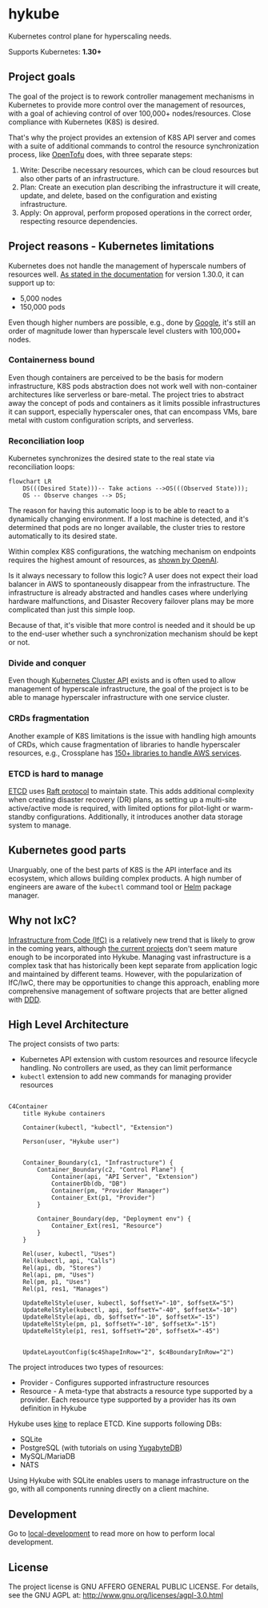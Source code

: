 # hykube
Kubernetes control plane for hyperscaling needs.

Supports Kubernetes: **1.30+**

## Project goals

The goal of the project is to rework controller management mechanisms in Kubernetes to provide more control over the management of resources, with a goal of achieving control of over 100,000+ nodes/resources. Close compliance with Kubernetes (K8S) is desired.

That's why the project provides an extension of K8S API server and comes with a suite of additional commands to control the resource synchronization process, like [OpenTofu](https://opentofu.org/) does, with three separate steps:

1. Write: Describe necessary resources, which can be cloud resources but also other parts of an infrastructure.
2. Plan: Create an execution plan describing the infrastructure it will create, update, and delete, based on the configuration and existing infrastructure.
3. Apply: On approval, perform proposed operations in the correct order, respecting resource dependencies.

## Project reasons - Kubernetes limitations

Kubernetes does not handle the management of hyperscale numbers of resources well. [As stated in the documentation](https://kubernetes.io/docs/setup/best-practices/cluster-large/) for version 1.30.0, it can support up to:
* 5,000 nodes
* 150,000 pods

Even though higher numbers are possible, e.g., done by [Google](https://cloud.google.com/blog/products/containers-kubernetes/google-kubernetes-engine-clusters-can-have-up-to-15000-nodes), it's still an order of magnitude lower than hyperscale level clusters with 100,000+ nodes.

### Containerness bound

Even though containers are perceived to be the basis for modern infrastructure, K8S pods abstraction does not work well with non-container architectures like serverless or bare-metal. The project tries to abstract away the concept of pods and containers as it limits possible infrastructures it can support, especially hyperscaler ones, that can encompass VMs, bare metal with custom configuration scripts, and serverless.

### Reconciliation loop

Kubernetes synchronizes the desired state to the real state via reconciliation loops:
```mermaid
flowchart LR
    DS(((Desired State)))-- Take actions -->OS(((Observed State)));
    OS -- Observe changes --> DS;
```

The reason for having this automatic loop is to be able to react to a dynamically changing environment. If a lost machine is detected, and it's determined that pods are no longer available, the cluster tries to restore automatically to its desired state.

Within complex K8S configurations, the watching mechanism on endpoints requires the highest amount of resources, as [shown by OpenAI](https://openai.com/index/scaling-kubernetes-to-7500-nodes/).

Is it always necessary to follow this logic? A user does not expect their load balancer in AWS to spontaneously disappear from the infrastructure. The infrastructure is already abstracted and handles cases where underlying hardware malfunctions, and Disaster Recovery failover plans may be more complicated than just this simple loop.

Because of that, it's visible that more control is needed and it should be up to the end-user whether such a synchronization mechanism should be kept or not.

### Divide and conquer

Even though [Kubernetes Cluster API](https://cluster-api.sigs.k8s.io/) exists and is often used to allow management of hyperscale infrastructure, the goal of the project is to be able to manage hyperscaler infrastructure with one service cluster.

### CRDs fragmentation

Another example of K8S limitations is the issue with handling high amounts of CRDs, which cause fragmentation of libraries to handle hyperscaler resources, e.g., Crossplane has [150+ libraries to handle AWS services](https://marketplace.upbound.io/providers/upbound/provider-family-aws/v1.10.0/providers).

### ETCD is hard to manage

[ETCD](https://etcd.io/) uses [Raft protocol](https://raft.github.io/) to maintain state. This adds additional complexity when creating disaster recovery (DR) plans, as setting up a multi-site active/active mode is required, with limited options for pilot-light or warm-standby configurations. Additionally, it introduces another data storage system to manage.

## Kubernetes good parts

Unarguably, one of the best parts of K8S is the API interface and its ecosystem, which allows building complex products. A high number of engineers are aware of the `kubectl` command tool or [Helm](https://helm.sh/) package manager.

## Why not IxC?
[Infrastructure from Code (IfC)](https://infrastructurefromcode.com/) is a relatively new trend that is likely to grow in the coming years, although [the current projects](https://architectelevator.com/cloud/iac-ifc-trends/) don't seem mature enough to be incorporated into Hykube. Managing vast infrastructure is a complex task that has historically been kept separate from application logic and maintained by different teams. However, with the popularization of IfC/IwC, there may be opportunities to change this approach, enabling more comprehensive management of software projects that are better aligned with [DDD](https://martinfowler.com/bliki/DomainDrivenDesign.html).

## High Level Architecture

The project consists of two parts:
* Kubernetes API extension with custom resources and resource lifecycle handling. No controllers are used, as they can limit performance
* `kubectl` extension to add new commands for managing provider resources

```mermaid

C4Container
    title Hykube containers

    Container(kubectl, "kubectl", "Extension")

    Person(user, "Hykube user")


    Container_Boundary(c1, "Infrastructure") {
        Container_Boundary(c2, "Control Plane") {
            Container(api, "API Server", "Extension")
            ContainerDb(db, "DB")
            Container(pm, "Provider Manager")
            Container_Ext(p1, "Provider")
        }

        Container_Boundary(dep, "Deployment env") {
            Container_Ext(res1, "Resource")
        }
    }

    Rel(user, kubectl, "Uses")
    Rel(kubectl, api, "Calls")
    Rel(api, db, "Stores")
    Rel(api, pm, "Uses")
    Rel(pm, p1, "Uses")
    Rel(p1, res1, "Manages")

    UpdateRelStyle(user, kubectl, $offsetY="-10", $offsetX="5")
    UpdateRelStyle(kubectl, api, $offsetY="-40", $offsetX="-10")
    UpdateRelStyle(api, db, $offsetY="-10", $offsetX="-15")
    UpdateRelStyle(pm, p1, $offsetY="-10", $offsetX="-15")
    UpdateRelStyle(p1, res1, $offsetY="20", $offsetX="-45")


    UpdateLayoutConfig($c4ShapeInRow="2", $c4BoundaryInRow="2")
```

The project introduces two types of resources:
* Provider - Configures supported infrastructure resources
* Resource - A meta-type that abstracts a resource type supported by a provider. Each resource type supported by a provider has its own definition in Hykube

Hykube uses [kine](https://github.com/k3s-io/kine) to replace ETCD. Kine supports following DBs:
* SQLite
* PostgreSQL (with tutorials on using [YugabyteDB](https://dzone.com/articles/kubernetes-evolution-transitioning-from-etcd-to-di))
* MySQL/MariaDB
* NATS

Using Hykube with SQLite enables users to manage infrastructure on the go, with all components running directly on a client machine.

## Development

Go to [local-development](./docs/local-development.md) to read more on how to perform local development.

## License

The project license is GNU AFFERO GENERAL PUBLIC LICENSE.
For details, see the GNU AGPL at: http://www.gnu.org/licenses/agpl-3.0.html
